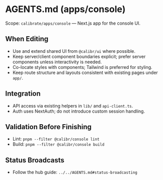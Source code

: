 # AGENTS.md (apps/console)

Scope: `calibrate/apps/console` — Next.js app for the console UI.

## When Editing
- Use and extend shared UI from `@calibr/ui` where possible.
- Keep server/client component boundaries explicit; prefer server components unless interactivity is needed.
- Co-locate styles with components; Tailwind is preferred for styling.
- Keep route structure and layouts consistent with existing pages under `app/`.

## Integration
- API access via existing helpers in `lib/` and `api-client.ts`.
- Auth uses NextAuth; do not introduce custom session handling.

## Validation Before Finishing
- Lint: `pnpm --filter @calibr/console lint`
- Build: `pnpm --filter @calibr/console build`

## Status Broadcasts
- Follow the hub guide: `../../AGENTS.md#status-broadcasting`

